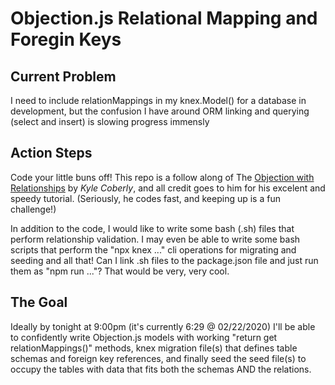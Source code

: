 # Objection.js Relational Mapping and Foregin Keys

## Current Problem
I need to include relationMappings in my knex.Model() for a database in development, but the confusion I have around ORM linking and querying (select and insert) is slowing progress immensly

## Action Steps
Code your little buns off! 
This repo is a follow along of The [Objection with Relationships](https://www.youtube.com/watch?v=OrWfZiYxPxU&t=2527s) by <em>Kyle Coberly</em>, and all credit goes to him for his excelent and speedy tutorial. (Seriously, he codes fast, and keeping up is a fun challenge!)

In addition to the code, I would like to write some bash (.sh) files that perform relationship validation. I may even be able to write some bash scripts that perform the "npx knex ..." cli operations for migrating and seeding and all that! Can I link .sh files to the package.json file and just run them as "npm run ..."? That would be very, very cool.

## The Goal
Ideally by tonight at 9:00pm (it's currently 6:29 @ 02/22/2020) I'll be able to confidently write Objection.js models with working "return get relationMappings()" methods, knex migration file(s) that defines table schemas and foreign key references, and finally seed the seed file(s) to occupy the tables with data that fits both the schemas AND the relations.

